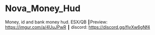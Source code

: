 # Nova_Money_Hud
Money, id and bank money hud. ESX/QB 
┃Preview: https://imgur.com/a/4UuJPwR ┃ discord: https://discord.gg/fjvXw6gNf4
